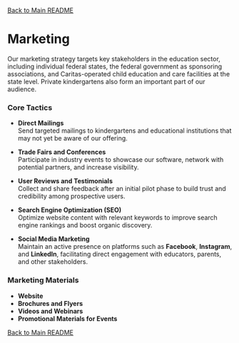 [Back to Main README](../README.md)

# Marketing

Our marketing strategy targets key stakeholders in the education sector, including individual federal states, the federal government as sponsoring associations, and Caritas-operated child education and care facilities at the state level. Private kindergartens also form an important part of our audience.

### Core Tactics

- **Direct Mailings**  
    Send targeted mailings to kindergartens and educational institutions that may not yet be aware of our offering.
    
- **Trade Fairs and Conferences**  
    Participate in industry events to showcase our software, network with potential partners, and increase visibility.
    
- **User Reviews and Testimonials**  
    Collect and share feedback after an initial pilot phase to build trust and credibility among prospective users.
    
- **Search Engine Optimization (SEO)**  
    Optimize website content with relevant keywords to improve search engine rankings and boost organic discovery.
    
- **Social Media Marketing**  
    Maintain an active presence on platforms such as **Facebook**, **Instagram**, and **LinkedIn**, facilitating direct engagement with educators, parents, and other stakeholders.
    

### Marketing Materials

- **Website**
- **Brochures and Flyers**
- **Videos and Webinars**
- **Promotional Materials for Events**

[Back to Main README](../README.md)
